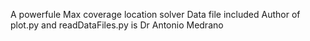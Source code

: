 A powerfule Max coverage location solver
Data file included
Author of plot.py and readDataFiles.py is Dr Antonio Medrano
